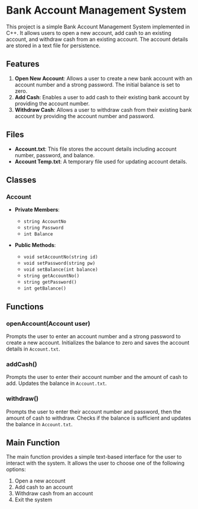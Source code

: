 # Bank Account Management System

This project is a simple Bank Account Management System implemented in C++. It allows users to open a new account, add cash to an existing account, and withdraw cash from an existing account. The account details are stored in a text file for persistence.

## Features

1. **Open New Account**: Allows a user to create a new bank account with an account number and a strong password. The initial balance is set to zero.
2. **Add Cash**: Enables a user to add cash to their existing bank account by providing the account number.
3. **Withdraw Cash**: Allows a user to withdraw cash from their existing bank account by providing the account number and password.

## Files

- **Account.txt**: This file stores the account details including account number, password, and balance.
- **Account Temp.txt**: A temporary file used for updating account details.

## Classes

### Account

- **Private Members**:
  - `string AccountNo`
  - `string Password`
  - `int Balance`

- **Public Methods**:
  - `void setAccountNo(string id)`
  - `void setPassword(string pw)`
  - `void setBalance(int balance)`
  - `string getAccountNo()`
  - `string getPassword()`
  - `int getBalance()`

## Functions

### openAccount(Account user)

Prompts the user to enter an account number and a strong password to create a new account. Initializes the balance to zero and saves the account details in `Account.txt`.

### addCash()

Prompts the user to enter their account number and the amount of cash to add. Updates the balance in `Account.txt`.

### withdraw()

Prompts the user to enter their account number and password, then the amount of cash to withdraw. Checks if the balance is sufficient and updates the balance in `Account.txt`.

## Main Function

The main function provides a simple text-based interface for the user to interact with the system. It allows the user to choose one of the following options:

1. Open a new account
2. Add cash to an account
3. Withdraw cash from an account
4. Exit the system


